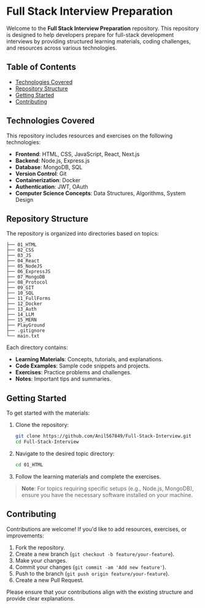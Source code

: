 # Full Stack Interview Preparation

Welcome to the **Full Stack Interview Preparation** repository. This repository is designed to help developers prepare for full-stack development interviews by providing structured learning materials, coding challenges, and resources across various technologies.

## Table of Contents

* [Technologies Covered](#technologies-covered)
* [Repository Structure](#repository-structure)
* [Getting Started](#getting-started)
* [Contributing](#contributing)

## Technologies Covered

This repository includes resources and exercises on the following technologies:

* **Frontend**: HTML, CSS, JavaScript, React, Next.js
* **Backend**: Node.js, Express.js
* **Database**: MongoDB, SQL
* **Version Control**: Git
* **Containerization**: Docker
* **Authentication**: JWT, OAuth
* **Computer Science Concepts**: Data Structures, Algorithms, System Design

## Repository Structure

The repository is organized into directories based on topics:

```
├── 01_HTML
├── 02_CSS
├── 03_JS
├── 04_React
├── 05_NodeJS
├── 06_ExpressJS
├── 07_MongoDB
├── 08_Protocol
├── 09_GIT
├── 10_SQL
├── 11_FullForms
├── 12_Docker
├── 13_Auth
├── 14_LLM
├── 15_MERN
├── PlayGround
├── .gitignore
└── main.txt
```

Each directory contains:

* **Learning Materials**: Concepts, tutorials, and explanations.
* **Code Examples**: Sample code snippets and projects.
* **Exercises**: Practice problems and challenges.
* **Notes**: Important tips and summaries.

## Getting Started

To get started with the materials:

1. Clone the repository:

   ```bash
   git clone https://github.com/Anil567849/Full-Stack-Interview.git
   cd Full-Stack-Interview
   ```

2. Navigate to the desired topic directory:

   ```bash
   cd 01_HTML
   ```

3. Follow the learning materials and complete the exercises.

> **Note**: For topics requiring specific setups (e.g., Node.js, MongoDB), ensure you have the necessary software installed on your machine.

## Contributing

Contributions are welcome! If you'd like to add resources, exercises, or improvements:

1. Fork the repository.
2. Create a new branch (`git checkout -b feature/your-feature`).
3. Make your changes.
4. Commit your changes (`git commit -am 'Add new feature'`).
5. Push to the branch (`git push origin feature/your-feature`).
6. Create a new Pull Request.

Please ensure that your contributions align with the existing structure and provide clear explanations.
